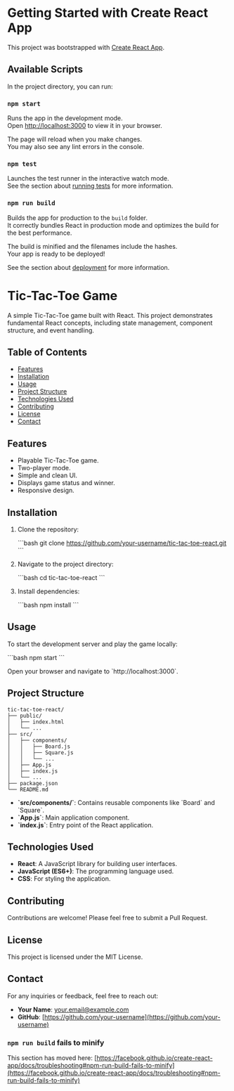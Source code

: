 # Getting Started with Create React App

This project was bootstrapped with [Create React App](https://github.com/facebook/create-react-app).

## Available Scripts

In the project directory, you can run:

### `npm start`

Runs the app in the development mode.\
Open [http://localhost:3000](http://localhost:3000) to view it in your browser.

The page will reload when you make changes.\
You may also see any lint errors in the console.

### `npm test`

Launches the test runner in the interactive watch mode.\
See the section about [running tests](https://facebook.github.io/create-react-app/docs/running-tests) for more information.

### `npm run build`

Builds the app for production to the `build` folder.\
It correctly bundles React in production mode and optimizes the build for the best performance.

The build is minified and the filenames include the hashes.\
Your app is ready to be deployed!

See the section about [deployment](https://facebook.github.io/create-react-app/docs/deployment) for more information.


# Tic-Tac-Toe Game

A simple Tic-Tac-Toe game built with React. This project demonstrates fundamental React concepts, including state management, component structure, and event handling.

## Table of Contents

- [Features](#features)
- [Installation](#installation)
- [Usage](#usage)
- [Project Structure](#project-structure)
- [Technologies Used](#technologies-used)
- [Contributing](#contributing)
- [License](#license)
- [Contact](#contact)

## Features

- Playable Tic-Tac-Toe game.
- Two-player mode.
- Simple and clean UI.
- Displays game status and winner.
- Responsive design.

## Installation

1. Clone the repository:

   \`\`\`bash
   git clone https://github.com/your-username/tic-tac-toe-react.git
   \`\`\`

2. Navigate to the project directory:

   \`\`\`bash
   cd tic-tac-toe-react
   \`\`\`

3. Install dependencies:

   \`\`\`bash
   npm install
   \`\`\`

## Usage

To start the development server and play the game locally:

\`\`\`bash
npm start
\`\`\`

Open your browser and navigate to \`http://localhost:3000\`.

## Project Structure

```plaintext
tic-tac-toe-react/
├── public/
│   ├── index.html
│   └── ...
├── src/
│   ├── components/
│   │   ├── Board.js
│   │   ├── Square.js
│   │   └── ...
│   ├── App.js
│   ├── index.js
│   └── ...
├── package.json
└── README.md
```

- **\`src/components/\`**: Contains reusable components like \`Board\` and \`Square\`.
- **\`App.js\`**: Main application component.
- **\`index.js\`**: Entry point of the React application.

## Technologies Used

- **React**: A JavaScript library for building user interfaces.
- **JavaScript (ES6+)**: The programming language used.
- **CSS**: For styling the application.

## Contributing

Contributions are welcome! Please feel free to submit a Pull Request.

## License

This project is licensed under the MIT License.

## Contact

For any inquiries or feedback, feel free to reach out:

- **Your Name**: [your.email@example.com](mailto:your.email@example.com)
- **GitHub**: [https://github.com/your-username](https://github.com/your-username)

### `npm run build` fails to minify

This section has moved here: [https://facebook.github.io/create-react-app/docs/troubleshooting#npm-run-build-fails-to-minify](https://facebook.github.io/create-react-app/docs/troubleshooting#npm-run-build-fails-to-minify)
